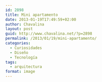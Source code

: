 ```yaml
---
id: 2898
title: Mini apartamento
date: 2013-01-19T17:49:59+02:00
author: Chavalina
layout: post
guid: http://www.chavalina.net/?p=2898
permalink: /2013/01/19/mini-apartamento/
categories:
  - Curiosidades
  - Diseño
  - Tecnología
tags:
  - arquitectura
format: image
---
```

